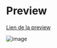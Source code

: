 # Preview

<a href ="[lorenzocsld.000webhostapp.com/](https://lorenzocsld.000webhostapp.com/)">Lien de la preview</a>

![image](https://github.com/Lorenzo-Coslado/Dashboard-JO/assets/93212434/79cdc342-dbe3-41b4-adae-00321b18434d)
